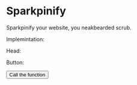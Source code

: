 # Sparkpinify
Sparkpinify your website, you neakbearded scrub.

Implemintation:

Head:

<script type="text/javascript" src="sparkpin.js"></script>

Button:

<button onclick="nipkrapS()">Call the function</button>
